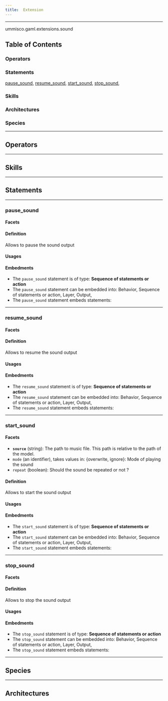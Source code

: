 ```yaml
---
title:  Extension
---
```



----

 ummisco.gaml.extensions.sound

## Table of Contents

### Operators


### Statements
[pause_sound](#pause_sound), [resume_sound](#resume_sound), [start_sound](#start_sound), [stop_sound](#stop_sound), 

### Skills


### Architectures



### Species



----

## Operators
	

----

## Skills
	

----

## Statements
	

----




### pause_sound 
#### Facets 
 
 	
#### Definition

Allows to pause the sound output

#### Usages


#### Embedments

* The `pause_sound` statement is of type: **Sequence of statements or action**
* The `pause_sound` statement can be embedded into: Behavior, Sequence of statements or action, Layer, Output, 
* The `pause_sound` statement embeds statements: 

----




### resume_sound 
#### Facets 
 
 	
#### Definition

Allows to resume the sound output

#### Usages


#### Embedments

* The `resume_sound` statement is of type: **Sequence of statements or action**
* The `resume_sound` statement can be embedded into: Behavior, Sequence of statements or action, Layer, Output, 
* The `resume_sound` statement embeds statements: 

----




### start_sound 
#### Facets 
  
* **`source`** (string): The path to music file. This path is relative to the path of the model.
* `mode` (an identifier), takes values in: &#123;overwrite, ignore}: Mode of playing the sound
* `repeat` (boolean): Should the sound be repeated or not ? 
 	
#### Definition

Allows to start the sound output

#### Usages


#### Embedments

* The `start_sound` statement is of type: **Sequence of statements or action**
* The `start_sound` statement can be embedded into: Behavior, Sequence of statements or action, Layer, Output, 
* The `start_sound` statement embeds statements: 

----




### stop_sound 
#### Facets 
 
 	
#### Definition

Allows to stop the sound output

#### Usages


#### Embedments

* The `stop_sound` statement is of type: **Sequence of statements or action**
* The `stop_sound` statement can be embedded into: Behavior, Sequence of statements or action, Layer, Output, 
* The `stop_sound` statement embeds statements: 	
	
----

## Species
	
	
----

## Architectures 
	

